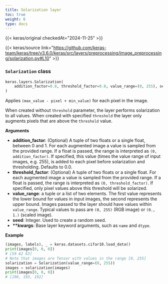 ```yaml
---
title: Solarization layer
toc: true
weight: 8
type: docs
---
```


{{< keras/original checkedAt="2024-11-25" >}}

{{< keras/source link="https://github.com/keras-team/keras/tree/v3.6.0/keras/src/layers/preprocessing/image_preprocessing/solarization.py#L10" >}}

### `Solarization` class

```python
keras.layers.Solarization(
    addition_factor=0.0, threshold_factor=0.0, value_range=(0, 255), seed=None, **kwargs
)
```

Applies `(max_value - pixel + min_value)` for each pixel in the image.

When created without `threshold` parameter, the layer performs solarization to all values. When created with specified `threshold` the layer only augments pixels that are above the `threshold` value.

**Arguments**

- **addition_factor**: (Optional) A tuple of two floats or a single float, between 0 and 1. For each augmented image a value is sampled from the provided range. If a float is passed, the range is interpreted as `(0, addition_factor)`. If specified, this value (times the value range of input images, e.g. 255), is added to each pixel before solarization and thresholding. Defaults to 0.0.
- **threshold_factor**: (Optional) A tuple of two floats or a single float. For each augmented image a value is sampled from the provided range. If a float is passed, the range is interpreted as `(0, threshold_factor)`. If specified, only pixel values above this threshold will be solarized.
- **value_range**: a tuple or a list of two elements. The first value represents the lower bound for values in input images, the second represents the upper bound. Images passed to the layer should have values within `value_range`. Typical values to pass are `(0, 255)` (RGB image) or `(0., 1.)` (scaled image).
- **seed**: Integer. Used to create a random seed.
- **\*\*kwargs**: Base layer keyword arguments, such as `name` and `dtype`.

**Example**

```python
(images, labels), _ = keras.datasets.cifar10.load_data()
print(images[0, 0, 0])
# [59 62 63]
# Note that images are Tensor with values in the range [0, 255]
solarization = Solarization(value_range=(0, 255))
images = solarization(images)
print(images[0, 0, 0])
# [196, 193, 192]
```
